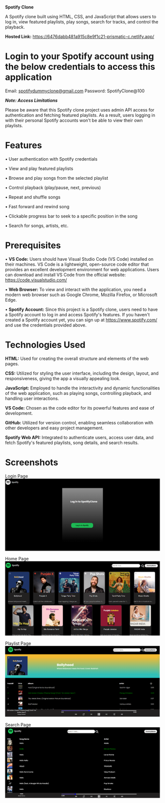 **Spotify Clone**

A Spotify clone built using HTML, CSS, and JavaScript that allows users to log in, view featured playlists, play songs, search for tracks, and control the playback.

**Hosted Link:**
https://6476dabb481a915c8e9f1c21-prismatic-c.netlify.app/ 

# Login to your Spotify account using the below credentials to access this application
Email: spotifydummyclone@gmail.com
Password: SpotifyClone@100

**_Note: Access Limitations_**

Please be aware that this Spotify clone project uses admin API access for authentication and fetching featured playlists. As a result, users logging in with their personal Spotify accounts won't be able to view their own playlists.

# Features
•	User authentication with Spotify credentials

•	View and play featured playlists

•	Browse and play songs from the selected playlist

•	Control playback (play/pause, next, previous)

•	Repeat and shuffle songs

•	Fast forward and rewind song

•	Clickable progress bar to seek to a specific position in the song

•	Search for songs, artists, etc.

# Prerequisites
•	**VS Code:** Users should have Visual Studio Code (VS Code) installed on their machines. VS Code is a lightweight, open-source code editor that provides an excellent development environment for web applications. Users can download and install VS Code from the official website: https://code.visualstudio.com/

•	**Web Browser:** To view and interact with the application, you need a modern web browser such as Google Chrome, Mozilla Firefox, or Microsoft Edge.

•	**Spotify Account:** Since this project is a Spotify clone, users need to have a Spotify account to log in and access Spotify's features. If you haven't created a Spotify account yet, you can sign up at https://www.spotify.com/ and use the credentials provided above.

# Technologies Used

**HTML:** Used for creating the overall structure and elements of the web pages.

**CSS:** Utilized for styling the user interface, including the design, layout, and responsiveness, giving the app a visually appealing look.

**JavaScript:** Employed to handle the interactivity and dynamic functionalities of the web application, such as playing songs, controlling playback, and handling user interactions.

**VS Code:** Chosen as the code editor for its powerful features and ease of development.

**GitHub:** Utilized for version control, enabling seamless collaboration with other developers and easy project management.

**Spotify Web API:** Integrated to authenticate users, access user data, and fetch Spotify's featured playlists, song details, and search results.

# Screenshots
Login Page
![Screenshot](login.PNG)

Home Page
![Screenshot](homepage.PNG)

Playlist Page
![Screenshot](playlistpage.PNG)

Search Page
![Screenshot](search.PNG)







 


